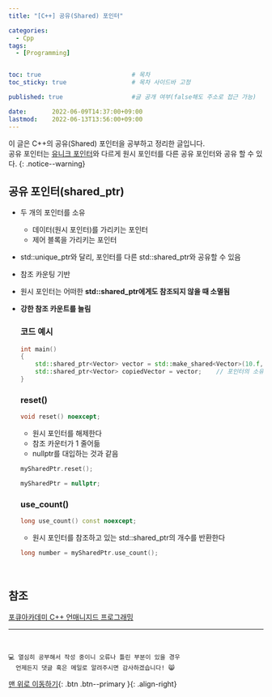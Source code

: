 ```yaml
---
title: "[C++] 공유(Shared) 포인터" 

categories:
  - Cpp
tags:
  - [Programming]


toc: true                         # 목차
toc_sticky: true                  # 목차 사이드바 고정

published: true                   #글 공개 여부(false해도 주소로 접근 가능)

date:       2022-06-09T14:37:00+09:00
lastmod:    2022-06-13T13:56:00+09:00
---
```


<!-- description : 25자에서 160자 사이 -->
이 글은 C++의 공유(Shared) 포인터을 공부하고 정리한 글입니다.<br>
공유 포인터는 [유니크 포인터](https://reoul.github.io/cpp/cpp-44/)와 다르게 원시 포인터를 다른 공유 포인터와 공유 할 수 있다.
{: .notice--warning}

## 공유 포인터(shared_ptr)
- 두 개의 포인터를 소유
  - 데이터(원시 포인터)를 가리키는 포인터
  - 제어 블록을 가리키는 포인터
- std::unique_ptr와 달리, 포인터를 다른 std::shared_ptr와 공유할 수 있음
- 참조 카운팅 기반
- 원시 포인터는 어떠한 **std::shared_ptr에게도 참조되지 않을 때 소멸됨**
- **강한 참조 카운트를 늘림**

  ### 코드 예시

  ```cpp
  int main()
  {
      std::shared_ptr<Vector> vector = std::make_shared<Vector>(10.f, 30.f);
      std::shared_ptr<Vector> copiedVector = vector;    // 포인터의 소유권을 공유한다
  }
  ```

  ### reset()
  
  ```cpp
  void reset() noexcept;
  ```
  
  - 원시 포인터를 해제한다
  - 참조 카운터가 1 줄어듦
  - nullptr를 대입하는 것과 같음
  
  ```cpp
  mySharedPtr.reset();

  mySharedPtr = nullptr;
  ```

  ### use_count()
  
  ```cpp
  long use_count() const noexcept;
  ```
  
  - 원시 포인터를 참조하고 있는 std::shared_ptr의 개수를 반환한다
  
  ```cpp
  long number = mySharedPtr.use_count();
  ```

<br>

## 참조
[포큐아카데미 C++ 언매니지드 프로그래밍](https://pocu-ko.teachable.com/p/comp3200)

***
<br>

    💻 열심히 공부해서 작성 중이니 오류나 틀린 부분이 있을 경우 
      언제든지 댓글 혹은 메일로 알려주시면 감사하겠습니다! 😸


[맨 위로 이동하기](#){: .btn .btn--primary }{: .align-right}